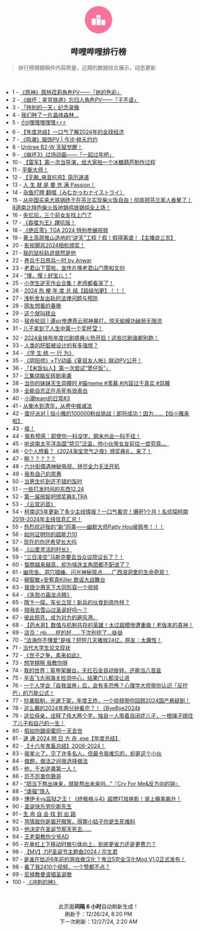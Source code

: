 <div align="center">
    <img src="./assets/icon_rank.png" alt="logo" />
    <h2>哔哩哔哩排行榜</h>
</div>

> 排行榜根据稿件内容质量，近期的数据综合展示，动态更新

<br />

<ul><li><span>1 - <a href=https://www.bilibili.com/BV1t9koYHEW4 target=_blank>《原神》茜特菈莉角色PV——「她的色彩」</a></span></li><li><span>2 - <a href=https://www.bilibili.com/BV13XCGYMEK8 target=_blank>《崩坏：星穹铁道》忘归人角色PV——「子不语」</a></span></li><li><span>3 - <a href=https://www.bilibili.com/BV13RC5YyEuA target=_blank>「特别的一天」纪念录像</a></span></li><li><span>4 - <a href=https://www.bilibili.com/BV1xpCGYZEd3 target=_blank>我们种了一片晶体森林...</a></span></li><li><span>5 - <a href=https://www.bilibili.com/BV1G3kQY1EEt target=_blank>☝🤓嘿嘿嘿嘿嘿⚡⚡⚡</a></span></li><li><span>6 - <a href=https://www.bilibili.com/BV1ttk9YkEVx target=_blank>【年度总结】一口气了解2024年的全球经济</a></span></li><li><span>7 - <a href=https://www.bilibili.com/BV1A1CaYyEUP target=_blank>《鸣潮》服饰PV&nbsp;|&nbsp;今汐·桃夭灼灼</a></span></li><li><span>8 - <a href=https://www.bilibili.com/BV17rCGY1Ebe target=_blank>Unitree&nbsp;B2-W&nbsp;天赋觉醒！</a></span></li><li><span>9 - <a href=https://www.bilibili.com/BV1aBkRY9Eea target=_blank>《崩坏3》过场动画——「一起过年吧」</a></span></li><li><span>10 - <a href=https://www.bilibili.com/BV1jukdYYEJj target=_blank>【雷军】第一次当导演，给大家拍一个冰糖葫芦制作过程</a></span></li><li><span>11 - <a href=https://www.bilibili.com/BV1f8k1YMERG target=_blank>平衡大师！</a></span></li><li><span>12 - <a href=https://www.bilibili.com/BV12XkRY5EiQ target=_blank>【无赖_电音吃鸡】简历速递</a></span></li><li><span>13 - <a href=https://www.bilibili.com/BV13kCKYDEqB target=_blank>人&nbsp;生&nbsp;就&nbsp;是&nbsp;要&nbsp;充&nbsp;满&nbsp;Passion！</a></span></li><li><span>14 - <a href=https://www.bilibili.com/BV1WuCwYoEnc target=_blank>杂鱼打牌&nbsp;翻唱（みむかゥわナイストライ）</a></span></li><li><span>15 - <a href=https://www.bilibili.com/BV1Jwk9Y8EVC target=_blank>从中国买来大铁锅终于在芬兰实现柴火饭自由！彻底把芬兰家人香晕了！8道南北特色柴火饭地锅鸡铁锅炖全上场！</a></span></li><li><span>16 - <a href=https://www.bilibili.com/BV1unkQYzE8b target=_blank>失忆后，三个前女友找上门了</a></span></li><li><span>17 - <a href=https://www.bilibili.com/BV12okoYJEtJ target=_blank>《吞噬为王》蹲坑版！</a></span></li><li><span>18 - <a href=https://www.bilibili.com/BV1UMqdYvENF target=_blank>《绝区零》TGA&nbsp;2024&nbsp;特别参展视频</a></span></li><li><span>19 - <a href=https://www.bilibili.com/BV1MbkdYSEUw target=_blank>黄土高原推山造地的“逆天”工程？假！假得离谱！【主播说三农】</a></span></li><li><span>20 - <a href=https://www.bilibili.com/BV1M4k9YVEiE target=_blank>影视飓风2024相机颁奖！</a></span></li><li><span>21 - <a href=https://www.bilibili.com/BV1arkRYQE7g target=_blank>我的鼠标轨迹居然是他</a></span></li><li><span>22 - <a href=https://www.bilibili.com/BV1wVCVY9EsN target=_blank>养兵千日用兵一时&nbsp;by&nbsp;Anwar</a></span></li><li><span>23 - <a href=https://www.bilibili.com/BV1cuC3YUEh9 target=_blank>老君山下雪啦，宣传片换老君山门票和文创</a></span></li><li><span>24 - <a href=https://www.bilibili.com/BV16DC3YSEo1 target=_blank>“慢，慢！好宝儿！”</a></span></li><li><span>25 - <a href=https://www.bilibili.com/BV1sSCwY8E5t target=_blank>小学生逆天作业合集！老师都看哭了！</a></span></li><li><span>26 - <a href=https://www.bilibili.com/BV1ozkSYmEpx target=_blank>2024&nbsp;热&nbsp;梗&nbsp;年&nbsp;度&nbsp;总&nbsp;结【超级加更】！！！</a></span></li><li><span>27 - <a href=https://www.bilibili.com/BV1dokdY8EFT target=_blank>浅析舍友出轨的法律问题与预防</a></span></li><li><span>28 - <a href=https://www.bilibili.com/BV1VqkRYxEG2 target=_blank>网友想看的春晚</a></span></li><li><span>29 - <a href=https://www.bilibili.com/BV1pek9YBEJw target=_blank>这个就叫砖业</a></span></li><li><span>30 - <a href=https://www.bilibili.com/BV1dXkdYAE3X target=_blank>宿命轮回&nbsp;|&nbsp;谭sir惨遭燕云邪神暴打，惊天蛤蟆功破局无限流</a></span></li><li><span>31 - <a href=https://www.bilibili.com/BV1QTCcYuEfZ target=_blank>儿子拿到了人生中第一个奖杯🏆！</a></span></li><li><span>32 - <a href=https://www.bilibili.com/BV1ZkkQYWEPi target=_blank>2024金抹布年度烂剧盛典火热开启！这些烂剧谁都别跑！</a></span></li><li><span>33 - <a href=https://www.bilibili.com/BV1VDCGYzEnQ target=_blank>人类的肝脏被设计的有多强悍？</a></span></li><li><span>34 - <a href=https://www.bilibili.com/BV1hHkdYsEQH target=_blank>《学&nbsp;生&nbsp;统&nbsp;一&nbsp;行&nbsp;为》</a></span></li><li><span>35 - <a href=https://www.bilibili.com/BV171C5YDEG2 target=_blank>《阴阳师》×TV动画《夏目友人帐》联动PV公开！</a></span></li><li><span>36 - <a href=https://www.bilibili.com/BV1q4kRYwEpJ target=_blank>「【米饭仙人】第一次尝试“煲仔饭”」</a></span></li><li><span>37 - <a href=https://www.bilibili.com/BV1rSkqYpE8L target=_blank>三集烧脑反转剧来袭</a></span></li><li><span>38 - <a href=https://www.bilibili.com/BV1xYCjYqEHR target=_blank>当你的妹妹天生异瞳时&nbsp;#猫meme&nbsp;#羡慕&nbsp;#内容过于真实&nbsp;#异瞳</a></span></li><li><span>39 - <a href=https://www.bilibili.com/BV1pDCVYbEdQ target=_blank>全能自恋正在杀死有效表白</a></span></li><li><span>40 - <a href=https://www.bilibili.com/BV1w6k9YeEcC target=_blank>小潮team的日常#3</a></span></li><li><span>41 - <a href=https://www.bilibili.com/BV1WWkiYHEKQ target=_blank>从衡水到清华，从卷中做减法</a></span></li><li><span>42 - <a href=https://www.bilibili.com/BV1xvkdY1EBz target=_blank>蛋仔派对&nbsp;|&nbsp;俗小雅的100000粉丝挑战！即将成功！因为……【俗小雅来啦】</a></span></li><li><span>43 - <a href=https://www.bilibili.com/BV1MrCPYCEC1 target=_blank>接！</a></span></li><li><span>44 - <a href=https://www.bilibili.com/BV1YVCjYnEda target=_blank>我有预感：即使你一科没学，期末也会一科不挂！</a></span></li><li><span>45 - <a href=https://www.bilibili.com/BV1RDk9YdEsE target=_blank>听说南太平洋岛国“禁贝”泛滥，帅小伙带女友前往一尝究竟。。</a></span></li><li><span>46 - <a href=https://www.bilibili.com/BV1SFCPYrEKX target=_blank>0个人想看？《2024淘宝灵气之夜》颁奖典礼，来了！</a></span></li><li><span>47 - <a href=https://www.bilibili.com/BV1FmkZYLEm3 target=_blank>啊？？？？？</a></span></li><li><span>48 - <a href=https://www.bilibili.com/BV1YYkXYJEPV target=_blank>六分街偶遇神秘电视，拼尽全力无法开机</a></span></li><li><span>49 - <a href=https://www.bilibili.com/BV1xHCGYbE8f target=_blank>我有自己的恩惠</a></span></li><li><span>50 - <a href=https://www.bilibili.com/BV1chCgY1Evt target=_blank>当男生吃到还不错的饭时</a></span></li><li><span>51 - <a href=https://www.bilibili.com/BV1TbkdYSEi4 target=_blank>一些打发时间的东西12.24</a></span></li><li><span>52 - <a href=https://www.bilibili.com/BV12bCNY6Efc target=_blank>第一届弱智吧颁奖典礼TRA</a></span></li><li><span>53 - <a href=https://www.bilibili.com/BV1spCGYZEyp target=_blank>《云宫迅音》</a></span></li><li><span>54 - <a href=https://www.bilibili.com/BV19UkQYJEUG target=_blank>柯南这5年更新了多少主线情报？一口气看完！爆肝1个月！名侦探柯南2019-2024年主线信息汇总！</a></span></li><li><span>55 - <a href=https://www.bilibili.com/BV1thkdYEENj target=_blank>热烈欢迎我的“新”同事——幽默大师Patty&nbsp;Hou侯佩岑！！！</a></span></li><li><span>56 - <a href=https://www.bilibili.com/BV19dkdYcE14 target=_blank>如何证明你的超能力10</a></span></li><li><span>57 - <a href=https://www.bilibili.com/BV1HfkXYaEFR target=_blank>现在的你还希望长大吗</a></span></li><li><span>58 - <a href=https://www.bilibili.com/BV1txCjYGEGA target=_blank>《山里灵活的村长》</a></span></li><li><span>59 - <a href=https://www.bilibili.com/BV1eLkdYbEWD target=_blank>“三日凌空”马斯克要去当众议院议长了？！</a></span></li><li><span>60 - <a href=https://www.bilibili.com/BV1iNCGYgEPd target=_blank>智商越来越高，却为啥连主角团都不配进了？</a></span></li><li><span>61 - <a href=https://www.bilibili.com/BV1wiC5YZEK7 target=_blank>幽帘虫、洞穴猎蝽、闪光神秘斑点……广西溶洞里的生命奇观！</a></span></li><li><span>62 - <a href=https://www.bilibili.com/BV1A3CPYNEfg target=_blank>柳智敏+安宥真Killer&nbsp;歌谣大战舞台</a></span></li><li><span>63 - <a href=https://www.bilibili.com/BV1U1CLYzEMf target=_blank>我很少用天下大同形容一个视频</a></span></li><li><span>64 - <a href=https://www.bilibili.com/BV1H6kdYGEtM target=_blank>《失败の画龙点睛》</a></span></li><li><span>65 - <a href=https://www.bilibili.com/BV15jkdYZEnQ target=_blank>隋卞一探，车长立现！新兵的伙食到底咋样？</a></span></li><li><span>66 - <a href=https://www.bilibili.com/BV1PsCGYtEQA target=_blank>陪我去雪山过圣诞好吗～？</a></span></li><li><span>67 - <a href=https://www.bilibili.com/BV1qkC5YXExD target=_blank>彼此照亮，成为对方的避风港。</a></span></li><li><span>68 - <a href=https://www.bilibili.com/BV14UkXYuENj target=_blank>【药水哥】数值与机制共存的英雄！太过超模惨遭重做！老版本的真神！</a></span></li><li><span>69 - <a href=https://www.bilibili.com/BV1fGC3Y1E8B target=_blank>店员：nb……挖的好……下次别挖了…😅😅</a></span></li><li><span>70 - <a href=https://www.bilibili.com/BV1PTCVYZEA6 target=_blank>“法海你不懂爱”是啥？短短几天播放24亿，网友：太魔性！</a></span></li><li><span>71 - <a href=https://www.bilibili.com/BV1zmkdYqEuH target=_blank>当代大学生论文现状</a></span></li><li><span>72 - <a href=https://www.bilibili.com/BV1JBCGYmEwC target=_blank>《世子之争，素来如此》</a></span></li><li><span>73 - <a href=https://www.bilibili.com/BV1EYCgYVESG target=_blank>想学棋啊&nbsp;我教你呀</a></span></li><li><span>74 - <a href=https://www.bilibili.com/BV1NvkdY1EZe target=_blank>我的世界：盔甲架展台，无红石全自动旋转，还能当八音盒</a></span></li><li><span>75 - <a href=https://www.bilibili.com/BV1CGCPYYEAM target=_blank>辛吉飞大闹海关检测中心，结果门儿都没让进</a></span></li><li><span>76 - <a href=https://www.bilibili.com/BV13XCGYMERv target=_blank>一个人学会「自我滋养」后，会有多恐怖？心理学大师带你认识「反拧巴」的万能公式！</a></span></li><li><span>77 - <a href=https://www.bilibili.com/BV1prk2YSETH target=_blank>抄袭抵制，光速下架，年度王炸，一个视频带你回顾2024国产悬疑剧！</a></span></li><li><span>78 - <a href=https://www.bilibili.com/BV1kxksYnEyp target=_blank>这么癫的2024年两分钟看完？！《ByeBye2024》</a></span></li><li><span>79 - <a href=https://www.bilibili.com/BV1UXkmYcEus target=_blank>这位母亲，诠释了伟大两个字，独自一人带着自闭症儿子，一根绳子绑住了儿子和自己的一生！</a></span></li><li><span>80 - <a href=https://www.bilibili.com/BV1fWC7YaEaL target=_blank>假如你跟闺蜜同一天去世</a></span></li><li><span>81 - <a href=https://www.bilibili.com/BV14pkQYMEKN target=_blank>速&nbsp;通&nbsp;2024&nbsp;明&nbsp;日&nbsp;方&nbsp;舟&nbsp;.exe【年度总结】</a></span></li><li><span>82 - <a href=https://www.bilibili.com/BV1VXkQYmEeH target=_blank>【十六年鬼畜总结】2008-2024！</a></span></li><li><span>83 - <a href=https://www.bilibili.com/BV14pC5YiEV2 target=_blank>我爹火了，见了许多名人，但最令我难忘的，却是这个小伙</a></span></li><li><span>84 - <a href=https://www.bilibili.com/BV1rEkRYqESJ target=_blank>做题，做法之间我选择做法</a></span></li><li><span>85 - <a href=https://www.bilibili.com/BV1qLkZYTEUD target=_blank>他，千古逆袭第一人！</a></span></li><li><span>86 - <a href=https://www.bilibili.com/BV1SHk9Y2EXM target=_blank>厉不厉害你鹿哥</a></span></li><li><span>87 - <a href=https://www.bilibili.com/BV1Lxk8YdEzp target=_blank>“把当下熬出味来，就能熬出未来吗…”『Cry&nbsp;For&nbsp;Me&amp;反方向的钟』</a></span></li><li><span>88 - <a href=https://www.bilibili.com/BV1jbCKY8EzQ target=_blank>“虐猫”慎入</a></span></li><li><span>89 - <a href=https://www.bilibili.com/BV1nvC5YbEZW target=_blank>博伊卡vs监狱之王！《终极格斗4》超燃打戏电影！肾上腺素飙升！</a></span></li><li><span>90 - <a href=https://www.bilibili.com/BV17XkdYPEEe target=_blank>圣诞快乐劳伦斯先生</a></span></li><li><span>91 - <a href=https://www.bilibili.com/BV1pGCPYYEXa target=_blank>生&nbsp;命&nbsp;自&nbsp;会&nbsp;找&nbsp;到&nbsp;出&nbsp;路</a></span></li><li><span>92 - <a href=https://www.bilibili.com/BV1PdkeYQE8B target=_blank>骂情敌你是眉开眼笑，得罪小姑子你是生死难料</a></span></li><li><span>93 - <a href=https://www.bilibili.com/BV1mCkXYkEYn target=_blank>他决定在圣诞节那天死去……</a></span></li><li><span>94 - <a href=https://www.bilibili.com/BV18ZCcYNELL target=_blank>王老菊教你少爷AD</a></span></li><li><span>95 - <a href=https://www.bilibili.com/BV1dNCGYgEAt target=_blank>在单杠上下移动时做引体向上，到底更省力还是更费力？</a></span></li><li><span>96 - <a href=https://www.bilibili.com/BV1C4CYY1Eas target=_blank>【MV】刀P圣诞节主题曲2024&nbsp;/&nbsp;花生君</a></span></li><li><span>97 - <a href=https://www.bilibili.com/BV19aCLYEEyH target=_blank>是谁在给近6年前的游戏做汉化？鬼泣5完全汉化Mod&nbsp;V1.0正式发布！</a></span></li><li><span>98 - <a href=https://www.bilibili.com/BV1JqCGYEERU target=_blank>看了我2410个视频，一个赞都不点？</a></span></li><li><span>99 - <a href=https://www.bilibili.com/BV1VJkZYeEm3 target=_blank>尼禄教曼波唱圣诞歌</a></span></li><li><span>100 - <a href=https://www.bilibili.com/BV1bcBNYwEJd target=_blank>《冲刺的神》</a></span></li></ul>

<br />

<p align=center>此页面<strong>间隔 6 小时</strong>自动刷新生成！<br>刷新于：12/26/24, 8:20 PM<br>下一次刷新：12/27/24, 2:20 AM</p>
